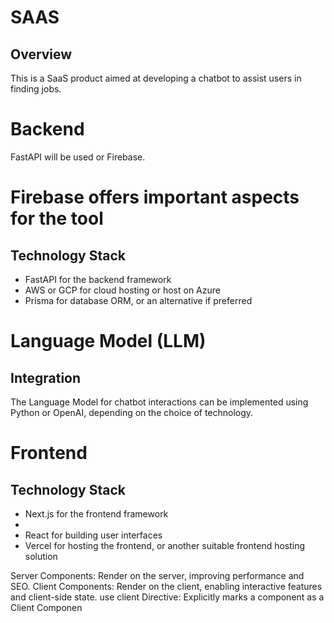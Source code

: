 # SAAS
## Overview
This is a SaaS product aimed at developing a chatbot to assist users in finding jobs.

# Backend
FastAPI will be used or Firebase. 
# Firebase offers important aspects for the tool
## Technology Stack
- FastAPI for the backend framework
- AWS or GCP for cloud hosting or host on Azure
- Prisma for database ORM, or an alternative if preferred

# Language Model (LLM)

## Integration
The Language Model for chatbot interactions can be implemented using Python or OpenAI, depending on the choice of technology.

# Frontend

## Technology Stack
- Next.js for the frontend framework
-   
- React for building user interfaces
- Vercel for hosting the frontend, or another suitable frontend hosting solution



Server Components: Render on the server, improving performance and SEO.
Client Components: Render on the client, enabling interactive features and client-side state.
use client Directive: Explicitly marks a component as a Client Componen
